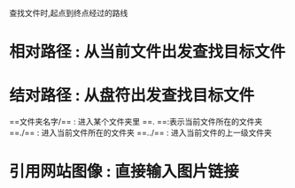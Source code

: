 查找文件时,起点到终点经过的路线
# 相对路径 : 从当前文件出发查找目标文件
# 结对路径 : 从盘符出发查找目标文件
==文件夹名字/== : 进入某个文件夹里
==. ==:表示当前文件所在的文件夹
==./== : 进入当前文件所在的文件夹
==../== : 进入当前文件的上一级文件夹
# 引用网站图像 : 直接输入图片链接